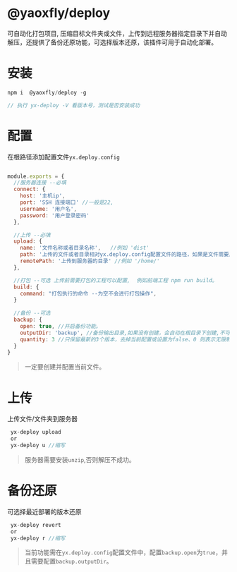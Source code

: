 # @yaoxfly/deploy
可自动化打包项目, 压缩目标文件夹或文件，上传到远程服务器指定目录下并自动解压，还提供了备份还原功能，可选择版本还原，该插件可用于自动化部署。  

# 安装
```js
npm i  @yaoxfly/deploy -g

// 执行 yx-deploy -V 看版本号，测试是否安装成功
```

# 配置 
在根路径添加配置文件`yx.deploy.config`

```js

module.exports = {
  //服务器连接 --必填
  connect: {
    host: '主机ip',
    port: 'SSH 连接端口' //一般是22,  
    username: '用户名', 
    password: '用户登录密码'
  },

  //上传 --必填
  upload: {
    name: '文件名称或者目录名称',   //例如 'dist'
    path: '上传的文件或者目录相对yx.deploy.config配置文件的路径，如果是文件需要后缀名' //例如 './dist' 
    remotePath: '上传到服务器的目录' //例如 '/home/'
  },

  //打包 --可选 上传前需要打包的工程可以配置,  例如前端工程 npm run build。
  build: {
    command: "打包执行的命令 --为空不会进行打包操作", 
  }
 
  //备份 --可选
  backup: {
    open: true, //开启备份功能。
    outputDir: 'backup', //备份输出目录,如果没有创建，会自动在根目录下创建,不可创建多级目录。
    quantity: 3 //只保留最新的3个版本，去掉当前配置或设置为false、0 则表示无限制。
  }
}
```

> 一定要创建并配置当前文件。

# 上传

 上传文件/文件夹到服务器

```js
 yx-deploy upload 
 or
 yx-deploy u //缩写
```

> 服务器需要安装`unzip`,否则解压不成功。


# 备份还原

可选择最近部署的版本还原

```js
 yx-deploy revert 
 or
 yx-deploy r //缩写
```

> 当前功能需在`yx.deploy.config`配置文件中，配置`backup.open`为`true`，并且需要配置`backup.outputDir`。